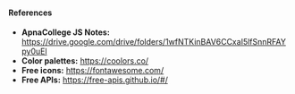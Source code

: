 #### References

- **ApnaCollege JS Notes:** https://drive.google.com/drive/folders/1wfNTKinBAV6CCxaI5lfSnnRFAYpy0uEl
- **Color palettes:** https://coolors.co/
- **Free icons:** https://fontawesome.com/
- **Free APIs:** https://free-apis.github.io/#/